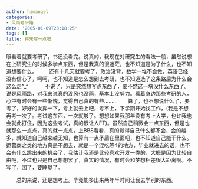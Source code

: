 ```yaml
---
author: hzmangel
categories:
- 风雨考研路
date: '2005-01-09T23:18:25'
tags: []
title: 再来写一点吧
---
```

眼看着就要考研了，书还没看完。说真的，我现在对研究生的看法一般，虽然说想在上研究生的时候多学点东西，但是我真的很迷茫，也不知道是为了什么，也不知道想要什么。
　　还有十几天就要考了，政治没背，数学一堆不会做，英语已经没有信心了，呵呵，也不知道是怎么想到去考研，也不知道选了这条路后为什么会这么走^_^　
　　不说了，只是突然想写点东西了，要不然这一块没什么东西了。说是风雨路，对我来说真的没风也没雨，基本上没努力。看着身边那些考研的人，心中有时会有一些惭愧，觉得自己真的有些........
　　算了，也不想说什么了，要考了，好好的发挥一下，考上就去上吧，考不上，下学期开始找工作，(我是不想再考一次了。考试这东西，一次就够了。想想如果我那年没有考上大学，也许我也会就此打住，因为这些考试，真的很让人FT)。虽然自己稍微会一点东西，但是也就那么一点点，真的就一点点，上BBS看看，真的觉得自己什么都不会，会的越多，就知道自己越来越无知，也算有一点矛盾在里面吧，也不知道自己能干什么。运营商之类的地方真是不想去，就是一个混吃等4的地方，毕业就进去的话，也不会有什么跳出来的机会了，我估计我还是比较喜欢开发一类的，大概是因为比较自由吧，不过也只是自己想想罢了，真实的情况，有时会和梦想相差很大距离啊。不写了，困了，要睡觉了。

　　总的来说，还是想考上。毕竟能多出来两年半时间让我去学别的东西。